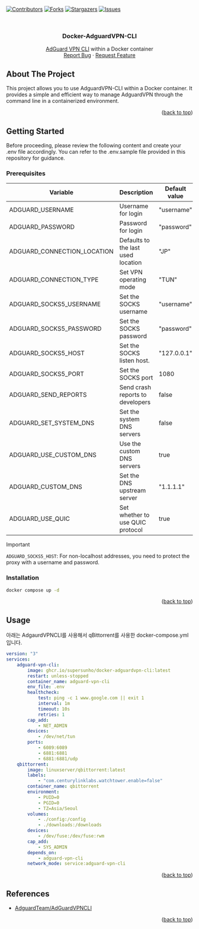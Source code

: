 <!-- Improved compatibility of back to top link: See: https://github.com/othneildrew/Best-README-Template/pull/73 -->

<a id="readme-top"></a>

<!--
*** Thanks for checking out the Best-README-Template. If you have a suggestion
*** that would make this better, please fork the repo and create a pull request
*** or simply open an issue with the tag "enhancement".
*** Don't forget to give the project a star!
*** Thanks again! Now go create something AMAZING! :D
-->

<!-- PROJECT SHIELDS -->
<!--
*** I'm using markdown "reference style" links for readability.
*** Reference links are enclosed in brackets [ ] instead of parentheses ( ).
*** See the bottom of this document for the declaration of the reference variables
*** for contributors-url, forks-url, etc. This is an optional, concise syntax you may use.
*** https://www.markdownguide.org/basic-syntax/#reference-style-links
-->

[![Contributors][contributors-shield]][contributors-url]
[![Forks][forks-shield]][forks-url]
[![Stargazers][stars-shield]][stars-url]
[![Issues][issues-shield]][issues-url] 

<!-- PROJECT LOGO -->
<br />
<div align="center">
  <!-- <a href="https://github.com/supersunho/docker-adguardvpn-cli">
    <img src="images/logo.png" alt="Logo" width="80" height="80">
  </a> -->

<h3 align="center">Docker-AdguardVPN-CLI</h3>

  <p align="center">
    <a href="https://github.com/AdguardTeam/AdGuardVPNCLI">AdGuard VPN CLI</a> within a Docker container
    <!-- <br />
    <a href="https://github.com/github_username/repo_name"><strong>Explore the docs »</strong></a>
    <br /> -->
    <br />
    <!-- <a href="https://github.com/github_username/repo_name">View Demo</a>
    &middot; -->
    <a href="https://github.com/supersunho/docker-adguardvpn-cli/issues/new?labels=bug&template=bug-report---.md">Report Bug</a>
    &middot;
    <a href="https://github.com/supersunho/docker-adguardvpn-cli/issues/new?labels=enhancement&template=feature-request---.md">Request Feature</a>
  </p>
</div>

 

<!-- ABOUT THE PROJECT -->

## About The Project

<!-- [![Product Name Screen Shot][product-screenshot]](https://example.com) -->

This project allows you to use AdguardVPN-CLI within a Docker container. It provides a simple and efficient way to manage AdguardVPN through the command line in a containerized environment.

<p align="right">(<a href="#readme-top">back to top</a>)</p>

<!--

### Built With

* [![Next][Next.js]][Next-url]
* [![React][React.js]][React-url]
* [![Vue][Vue.js]][Vue-url]
* [![Angular][Angular.io]][Angular-url]
* [![Svelte][Svelte.dev]][Svelte-url]
* [![Laravel][Laravel.com]][Laravel-url]
* [![Bootstrap][Bootstrap.com]][Bootstrap-url]
* [![JQuery][JQuery.com]][JQuery-url]

<p align="right">(<a href="#readme-top">back to top</a>)</p> -->

<!-- GETTING STARTED -->

## Getting Started

Before proceeding, please review the following content and create your .env file accordingly. You can refer to the .env.sample file provided in this repository for guidance.

### Prerequisites

| Variable                    | Description                        | Default value | Allow values |
| --------------------------- | ---------------------------------- | ------------- | ------------ |
| ADGUARD_USERNAME            | Username for login                 | "username"    |              |
| ADGUARD_PASSWORD            | Password for login                 | "password"    |              |
| ADGUARD_CONNECTION_LOCATION | Defaults to the last used location | "JP"          |
| ADGUARD_CONNECTION_TYPE     | Set VPN operating mode             | "TUN"         | TUN / SOCKS5 |
| ADGUARD_SOCKS5_USERNAME     | Set the SOCKS username             | "username"    |              |
| ADGUARD_SOCKS5_PASSWORD     | Set the SOCKS password             | "password"    |              |
| ADGUARD_SOCKS5_HOST         | Set the SOCKS listen host.         | "127.0.0.1"   |              |
| ADGUARD_SOCKS5_PORT         | Set the SOCKS port                 | 1080          |              |
| ADGUARD_SEND_REPORTS        | Send crash reports to developers   | false         |              |
| ADGUARD_SET_SYSTEM_DNS      | Set the system DNS servers         | false         |              |
| ADGUARD_USE_CUSTOM_DNS      | Use the custom DNS servers         | true          |              |
| ADGUARD_CUSTOM_DNS          | Set the DNS upstream server        | "1.1.1.1"     |              |
| ADGUARD_USE_QUIC            | Set whether to use QUIC protocol   | true          |              |

> [!IMPORTANT]
> `ADGUARD_SOCKS5_HOST`: For non-localhost addresses, you need to protect the proxy with a username and password.

### Installation

```sh
docker compose up -d
```

<p align="right">(<a href="#readme-top">back to top</a>)</p>

<!-- USAGE EXAMPLES -->

## Usage

아래는 AdgaurdVPNCLI를 사용해서 qBittorrent를 사용한 docker-compose.yml입니다.
```yml
version: "3"
services:
    adguard-vpn-cli:
        image: ghcr.io/supersunho/docker-adguardvpn-cli:latest
        restart: unless-stopped
        container_name: adguard-vpn-cli
        env_file: .env
        healthcheck:
            test: ping -c 1 www.google.com || exit 1
            interval: 1m
            timeout: 10s
            retries: 1
        cap_add:
            - NET_ADMIN
        devices:
            - /dev/net/tun
        ports:
            - 6089:6089
            - 6881:6881
            - 6881:6881/udp
    qbittorrent:
        image: linuxserver/qbittorrent:latest
        labels:
            - "com.centurylinklabs.watchtower.enable=false"
        container_name: qbittorrent
        environment:
            - PUID=0
            - PGID=0 
            - TZ=Asia/Seoul 
        volumes:
            - ./config:/config
            - ./downloads:/downloads
        devices:
            - /dev/fuse:/dev/fuse:rwm
        cap_add:
            - SYS_ADMIN
        depends_on:
            - adguard-vpn-cli
        network_mode: service:adguard-vpn-cli

```

<p align="right">(<a href="#readme-top">back to top</a>)</p>

 
<!-- ACKNOWLEDGMENTS -->

## References

-   [AdguardTeam/AdGuardVPNCLI](https://github.com/AdguardTeam/AdGuardVPNCLI) 

<p align="right">(<a href="#readme-top">back to top</a>)</p>

<!-- MARKDOWN LINKS & IMAGES -->
<!-- https://www.markdownguide.org/basic-syntax/#reference-style-links -->

[contributors-shield]: https://img.shields.io/github/contributors/supersunho/docker-adguardvpn-cli.svg?style=for-the-badge
[contributors-url]: https://github.com/supersunho/docker-adguardvpn-cli/graphs/contributors
[forks-shield]: https://img.shields.io/github/forks/supersunho/docker-adguardvpn-cli.svg?style=for-the-badge
[forks-url]: https://github.com/supersunho/docker-adguardvpn-cli/network/members
[stars-shield]: https://img.shields.io/github/stars/supersunho/docker-adguardvpn-cli.svg?style=for-the-badge
[stars-url]: https://github.com/supersunho/docker-adguardvpn-cli/stargazers
[issues-shield]: https://img.shields.io/github/issues/supersunho/docker-adguardvpn-cli.svg?style=for-the-badge
[issues-url]: https://github.com/supersunho/docker-adguardvpn-cli/issues
[license-shield]: https://img.shields.io/github/license/supersunho/docker-adguardvpn-cli.svg?style=for-the-badge
[license-url]: https://github.com/supersunho/docker-adguardvpn-cli/blob/master/LICENSE.txt
[linkedin-shield]: https://img.shields.io/badge/-LinkedIn-black.svg?style=for-the-badge&logo=linkedin&colorB=555
[linkedin-url]: https://linkedin.com/in/supersunho
[product-screenshot]: images/screenshot.png
